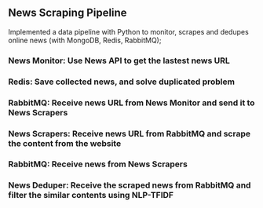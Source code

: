 ## News Scraping Pipeline
Implemented a data pipeline with Python to monitor, scrapes and dedupes online news (with MongoDB, Redis, RabbitMQ);
### News Monitor: Use News API to get the lastest news URL
### Redis: Save collected news, and solve duplicated problem
### RabbitMQ: Receive news URL from News Monitor and send it to News Scrapers
### News Scrapers: Receive news URL from RabbitMQ and scrape the content from the website
### RabbitMQ: Receive news from News Scrapers
### News Deduper: Receive the scraped news from RabbitMQ and filter the similar contents using NLP-TFIDF